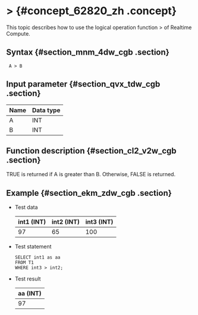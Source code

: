 # \> {#concept_62820_zh .concept}

This topic describes how to use the logical operation function \> of Realtime Compute.

## Syntax {#section_mnm_4dw_cgb .section}

```language-sql
 A > B

```

## Input parameter {#section_qvx_tdw_cgb .section}

|Name|Data type|
|----|---------|
|A|INT|
|B|INT|

## Function description {#section_cl2_v2w_cgb .section}

TRUE is returned if A is greater than B. Otherwise, FALSE is returned.

## Example {#section_ekm_zdw_cgb .section}

-   Test data

    |int1 \(INT\)|int2 \(INT\)|int3 \(INT\)|
    |------------|------------|------------|
    |97|65|100|

-   Test statement

    ```
    SELECT int1 as aa
    FROM T1
    WHERE int3 > int2;
    ```

-   Test result

    |aa \(INT\)|
    |----------|
    |97|


